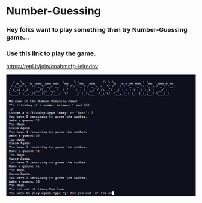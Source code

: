 # Number-Guessing

### Hey folks want to play something then try Number-Guessing game...


### Use this link to play the game.
https://repl.it/join/coabmsfp-ieirodov

![](Images/output.PNG)
